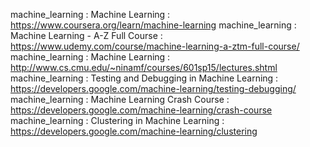 machine_learning : Machine Learning : https://www.coursera.org/learn/machine-learning
machine_learning : Machine Learning - A-Z Full Course : https://www.udemy.com/course/machine-learning-a-ztm-full-course/
machine_learning : Machine Learning : http://www.cs.cmu.edu/~ninamf/courses/601sp15/lectures.shtml
machine_learning : Testing and Debugging in Machine Learning : https://developers.google.com/machine-learning/testing-debugging/
machine_learning : Machine Learning Crash Course : https://developers.google.com/machine-learning/crash-course
machine_learning : Clustering in Machine Learning : https://developers.google.com/machine-learning/clustering